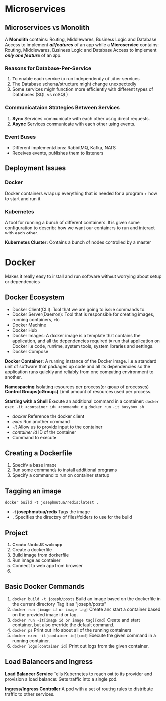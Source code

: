 # Microservices

## Microservices vs Monolith

A **Monolith** contains: Routing, Middlewares, Business Logic and Database Access to implement **_all features_** of an app while a **Microservice** contains: Routing, Middlewares, Business Logic and Database Access to implement **_only one feature_** of an app.

### Reasons for Database-Per-Service

1. To enable each service to run independently of other services
2. The Database schema/structure might change unexpectedly
3. Some services might function more efficiently with different types of Databases (SQL vs noSQL)

### Communicataion Strategies Between Services

1. **Sync** Services communicate with each other using direct requests.
2. **Async** Services communicate with each other using events.

### Event Buses
- Different implementations: RabbitMQ, Kafka, NATS
- Receives events, publishes them to listeners

## Deployment Issues

### Docker

Docker containers wrap up everything that is needed for a program + how to start and run it

### Kubernetes

A tool for running a bunch of different containers.
It is given some configuration to describe how we want our containers to run and interact with each other.

**Kubernetes Cluster:** Contains a bunch of nodes controlled by a master

# Docker

Makes it really easy to install and run software without worrying about setup or dependencies

## Docker Ecosystem

- Docker Client(CLI): Tool that we are going to issue commands to.
- Docker Server(Daemon): Tool that is responsible for creating images, running containers, etc
- Docker Machine
- Docker Hub
- Docker Images: A docker image is a template that contains the application, and all the dependencies required to run that application on Docker i.e code, runtime, system tools, system libraries and settings.
- Docker Compose

**Docker Container:** A running instance of the Docker image. i.e a standard unit of software that packages up code and all its dependencies so the application runs quickly and reliably from one computing environment to another.

**Namespacing** Isolating resources per process(or group of processes)
**Control Groups(cGroups)** Limit amount of resources used per process.

**Starting with a Shell**
Execute an additional command in a container: `docker exec -it <container id> <command>`: e.g `docker run -it busybox sh`
-   *docker* Reference the docker client
-   *exec* Run another command
-   *-it* Allow us to provide input to the container
-   *container id* ID of the container
-   <command> Command to execute
  
## Creating a Dockerfile
1. Specify a base image
2. Run some commands to install additional programs
3. Specify a command to run on container startup

## Tagging an image
`docker build -t josephmutua/redis:latest .`
- **-t josephmutua/redis** Tags the image
- **.** Specifies the directory of files/folders to use for the build

## Project
1. Create NodeJS web app
2. Create a dockerfile
3. Build image from dockerfile
4. Run image as container
5. Connect to web app from browser
6. 
## Basic Docker Commands
1. `docker build -t joseph/posts` Build an image based on the dockerfile in the current directory. Tag it as "joseph/posts"
2. `docker run [image id or image tag]` Create and start a container based on the provided image id or tag.
3. `docker run -it[image id or image tag][cmd]` Create and start container, but also override the default command.
4. `docker ps` Print out info about all of the running containers
5. `docker exec -it[container id][cmd]` Execute the given command in a running container.
6. `docker logs[container id]` Print out logs from the given container.

## Load Balancers and Ingress
**Load Balancer Service** Tells Kubernetes to reach out to its provider and provision a load balancer. Gets traffic into a single pod.

**Ingress/Ingress Controller** A pod with a set of routing rules to distribute traffic to other services.